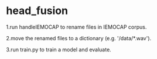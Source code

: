 # head_fusion

1.run handleIEMOCAP to rename files in IEMOCAP corpus.

2.move the renamed files to a dictionary (e.g. '/data/*.wav').

3.run train.py to train a model and evaluate.
